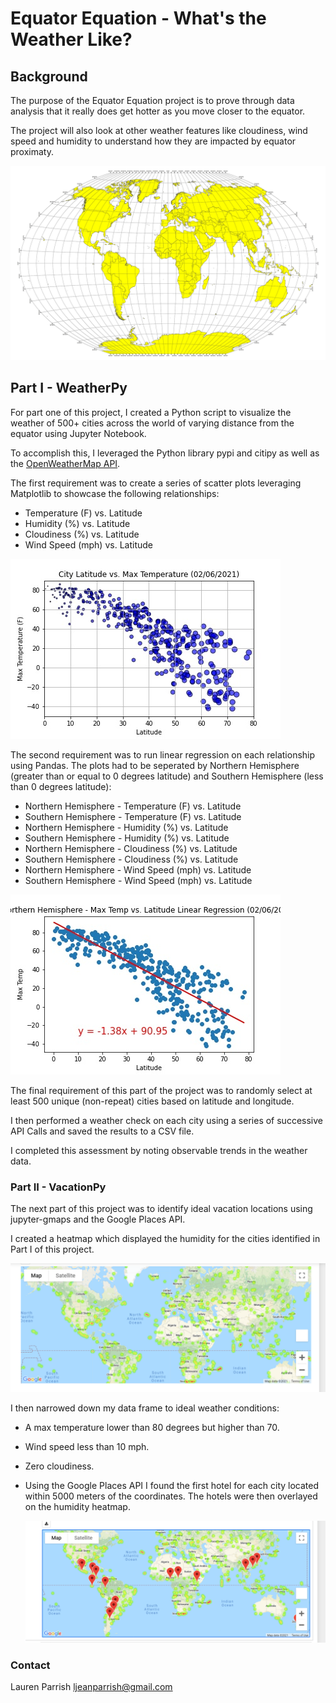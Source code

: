 # Equator Equation - What's the Weather Like?

## Background

The purpose of the Equator Equation project is to prove through data analysis that it really does get hotter as you move closer to the equator.  

The project will also look at other weather features like cloudiness, wind speed and humidity to understand how they are impacted by equator proximaty. 

![Equator](Images/equatorsign.png)


## Part I - WeatherPy

For part one of this project, I created a Python script to visualize the weather of 500+ cities across the world of varying distance from the equator using Jupyter Notebook. 

To accomplish this, I leveraged the Python library pypi and citipy as well as the [OpenWeatherMap API](https://openweathermap.org/api).

The first requirement was to create a series of scatter plots leveraging Matplotlib to showcase the following relationships:

* Temperature (F) vs. Latitude
* Humidity (%) vs. Latitude
* Cloudiness (%) vs. Latitude
* Wind Speed (mph) vs. Latitude

![scatterplt1.jpg](weatherpy/scatterplt1.jpg)

The second requirement was to run linear regression on each relationship using Pandas. The plots had to be seperated by Northern Hemisphere (greater than or equal to 0 degrees latitude) and Southern Hemisphere (less than 0 degrees latitude):

* Northern Hemisphere - Temperature (F) vs. Latitude
* Southern Hemisphere - Temperature (F) vs. Latitude
* Northern Hemisphere - Humidity (%) vs. Latitude
* Southern Hemisphere - Humidity (%) vs. Latitude
* Northern Hemisphere - Cloudiness (%) vs. Latitude
* Southern Hemisphere - Cloudiness (%) vs. Latitude
* Northern Hemisphere - Wind Speed (mph) vs. Latitude
* Southern Hemisphere - Wind Speed (mph) vs. Latitude

![linplt1.jpg](weatherpy/linplt1.jpg)


The final requirement of this part of the project was to randomly select at least 500 unique (non-repeat) cities based on latitude and longitude.  

I then performed a weather check on each city using a series of successive API Calls and saved the results to a CSV file.

I completed this assessment by noting observable trends in the weather data.


### Part II - VacationPy

The next part of this project was to identify ideal vacation locations using jupyter-gmaps and the Google Places API.

I created a heatmap which displayed the humidity for the cities identified in Part I of this project.  

  ![Heatmap_Only.png](images/Heatmap_Only.png)

I then narrowed down my data frame to ideal weather conditions:

  * A max temperature lower than 80 degrees but higher than 70.

  * Wind speed less than 10 mph.

  * Zero cloudiness.

* Using the Google Places API I found the first hotel for each city located within 5000 meters of the coordinates. The hotels were then overlayed on the humidity heatmap.  

  ![Heatmap_Hotel.png](images/Heatmap_Hotel.png)


### Contact
Lauren Parrish 
ljeanparrish@gmail.com
